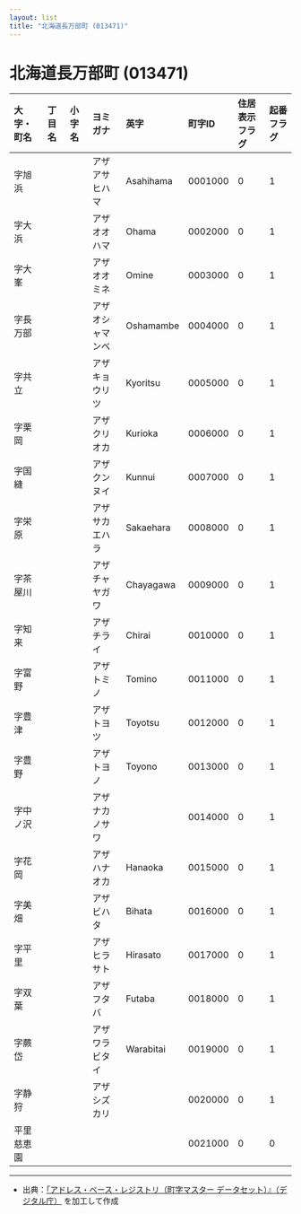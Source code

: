```yaml
---
layout: list
title: "北海道長万部町 (013471)"
---
```


# 北海道長万部町 (013471)

| 大字・町名 | 丁目名 | 小字名 | ヨミガナ | 英字 | 町字ID | 住居表示フラグ | 起番フラグ |
|:---|:---|:---|:---|:---|:---|:---|:---|
| 字旭浜 |  |  | アザアサヒハマ | Asahihama | 0001000 | 0 | 1 |
| 字大浜 |  |  | アザオオハマ | Ohama | 0002000 | 0 | 1 |
| 字大峯 |  |  | アザオオミネ | Omine | 0003000 | 0 | 1 |
| 字長万部 |  |  | アザオシャマンベ | Oshamambe | 0004000 | 0 | 1 |
| 字共立 |  |  | アザキョウリツ | Kyoritsu | 0005000 | 0 | 1 |
| 字栗岡 |  |  | アザクリオカ | Kurioka | 0006000 | 0 | 1 |
| 字国縫 |  |  | アザクンヌイ | Kunnui | 0007000 | 0 | 1 |
| 字栄原 |  |  | アザサカエハラ | Sakaehara | 0008000 | 0 | 1 |
| 字茶屋川 |  |  | アザチャヤガワ | Chayagawa | 0009000 | 0 | 1 |
| 字知来 |  |  | アザチライ | Chirai | 0010000 | 0 | 1 |
| 字富野 |  |  | アザトミノ | Tomino | 0011000 | 0 | 1 |
| 字豊津 |  |  | アザトヨツ | Toyotsu | 0012000 | 0 | 1 |
| 字豊野 |  |  | アザトヨノ | Toyono | 0013000 | 0 | 1 |
| 字中ノ沢 |  |  | アザナカノサワ |  | 0014000 | 0 | 1 |
| 字花岡 |  |  | アザハナオカ | Hanaoka | 0015000 | 0 | 1 |
| 字美畑 |  |  | アザビハタ | Bihata | 0016000 | 0 | 1 |
| 字平里 |  |  | アザヒラサト | Hirasato | 0017000 | 0 | 1 |
| 字双葉 |  |  | アザフタバ | Futaba | 0018000 | 0 | 1 |
| 字蕨岱 |  |  | アザワラビタイ | Warabitai | 0019000 | 0 | 1 |
| 字静狩 |  |  | アザシズカリ |  | 0020000 | 0 | 1 |
| 平里慈恵園 |  |  |  |  | 0021000 | 0 | 0 |

---

- 出典：[「アドレス・ベース・レジストリ（町字マスター データセット）』（デジタル庁）](https://www.digital.go.jp/policies/base_registry_address/) を加工して作成